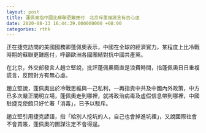 ```yaml
---
layout: post
title: 蓮佩奧指中國比蘇聯更難應付　北京斥重複謊言有否心虛
date: 2020-08-13 16:44:39.000000000 +08:00
categories: rthk
---
```


正在捷克訪問的美國國務卿蓬佩奧表示，中國在全球的經濟實力，某程度上比冷戰時期的蘇聯更難應付，呼籲歐洲各國團結對抗中國共產黨。

在北京，外交部發言人趙立堅說，批評蓬佩奧簡直是浪費時間，指蓬佩奧日日重複謊言，反問對方有無心虛。

趙立堅說，蓬佩奧出於冷戰思維與一己私利，一再指責中共及中國內外政策，中方已多次嚴正闡明立場，蓬佩奧走到哪裡，就將政治病毒及虛假信息帶到哪裡，中國駐捷克使館只好忙著「消毒」，已予以駁斥。

趙立堅引用捷克諺語，指「給別人挖坑的人，自己也會掉進坑裡」，又說國際社會不會買賬，蓬佩奧的圖謀注定不會得逞。
